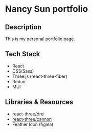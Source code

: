 # Nancy Sun portfolio

## Description
This is my personal portfolio page. 

## Tech Stack
- React
- CSS(Sass)
- Three.js (react-three-fiber)
- Redux
- MUI

## Libraries & Resources  
- react-three/drei
- [react-three/cannon](https://www.npmjs.com/package/@react-three/cannon)
- Feather Icon (figma)
